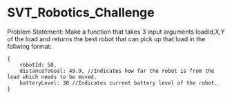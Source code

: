 # SVT_Robotics_Challenge
Problem Statement: Make a function that takes 3 input arguments loadId,X,Y of the load and returns the best robot that can pick up that load in the follwing format:
```
{
    robotId: 58,
    distanceToGoal: 49.9, //Indicates how far the robot is from the load which needs to be moved.
    batteryLevel: 30 //Indicates current battery level of the robot.
}
```



